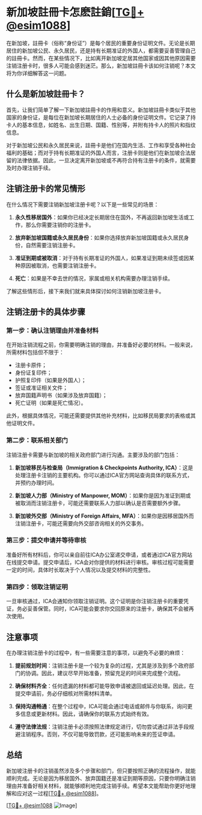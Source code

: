 # 新加坡註冊卡怎麽註銷[[TG💪+ @esim1088](https://t.me/s/esim1088)]

在新加坡，註冊卡（俗称“身份证”）是每个居民的重要身份证明文件。无论是长期居住的新加坡公民、永久居民，还是持有长期准证的外国人，都需要妥善管理自己的註冊卡。然而，在某些情况下，比如离开新加坡定居其他国家或因其他原因需要注销注册卡时，很多人可能会感到迷茫。那么，新加坡註冊卡该如何注销呢？本文将为你详细解答这一问题。

## 什么是新加坡註冊卡？

首先，让我们简单了解一下新加坡註冊卡的作用和意义。新加坡註冊卡类似于其他国家的身份证，是每位在新加坡长期居住的人士必备的身份证明文件。它记录了持卡人的基本信息，如姓名、出生日期、国籍、性别等，并附有持卡人的照片和指纹信息。

对于新加坡公民和永久居民来说，註冊卡是他们在国内生活、工作和享受各种社会福利的基础；而对于持有长期准证的外国人而言，注册卡则是他们在新加坡合法居留的法律依据。因此，一旦决定离开新加坡或不再符合持有注册卡的条件，就需要及时办理注销手续。

## 注销注册卡的常见情形

在什么情况下需要注销新加坡注册卡呢？以下是一些常见的场景：

1. **永久性移居国外**：如果你已经决定长期居住在国外，不再返回新加坡生活或工作，那么你需要注销你的注册卡。
   
2. **放弃新加坡国籍或永久居民身份**：如果你选择放弃新加坡国籍或永久居民身份，自然需要注销注册卡。

3. **准证到期或被取消**：对于持有长期准证的外国人，如果准证到期未续签或因某种原因被取消，也需要注销注册卡。

4. **死亡**：如果是不幸去世的情况，家属或相关机构需要办理注销手续。

了解这些情形后，接下来我们就来具体探讨如何注销新加坡注册卡。

## 注销注册卡的具体步骤

### 第一步：确认注销理由并准备材料

在开始注销流程之前，你需要明确注销的理由，并准备好必要的材料。一般来说，所需材料包括但不限于：

- 注册卡原件；
- 身份证复印件；
- 护照复印件（如果是外国人）；
- 签证或准证相关文件；
- 放弃国籍声明书（如果涉及放弃国籍）；
- 死亡证明（如果是死亡情况）。

此外，根据具体情况，可能还需要提供其他补充材料，比如移民局要求的表格或其他证明文件。

### 第二步：联系相关部门

注销注册卡需要与新加坡的相关政府部门进行沟通。主要涉及的部门包括：

1. **新加坡移民与检查局（Immigration & Checkpoints Authority, ICA）**：这是处理注册卡注销的主要机构。你可以通过ICA官方网站查询具体的联系方式，并预约办理时间。

2. **新加坡人力部（Ministry of Manpower, MOM）**：如果你是因为准证到期或被取消而注销注册卡，可能还需要联系人力部以确认是否需要额外步骤。

3. **新加坡外交部（Ministry of Foreign Affairs, MFA）**：如果你是因移居国外而注销注册卡，可能还需要向外交部咨询相关的外交事务。

### 第三步：提交申请并等待审核

准备好所有材料后，你可以亲自前往ICA办公室递交申请，或者通过ICA官方网站在线提交申请。提交申请后，ICA会对你提供的材料进行审核。审核过程可能需要一定的时间，具体时长取决于个人情况以及提交材料的完整性。

### 第四步：领取注销证明

一旦审核通过，ICA会通知你领取注销证明。这个证明是你注销注册卡的重要凭证，务必妥善保管。同时，ICA可能会要求你交回原来的注册卡，确保其不会被再次使用。

## 注意事项

在办理注销注册卡的过程中，有一些需要注意的事项，以避免不必要的麻烦：

1. **提前规划时间**：注销注册卡是一个较为复杂的过程，尤其是涉及到多个政府部门的协调。因此，建议尽早开始准备，预留充足的时间来完成整个流程。

2. **确保材料齐全**：任何遗漏的材料都可能导致申请被退回或延迟处理。因此，在提交申请前，务必仔细核对所需材料清单。

3. **保持沟通畅通**：在整个过程中，ICA可能会通过电话或邮件与你联系，询问更多信息或更新材料。因此，请确保你的联系方式始终有效。

4. **遵守法律法规**：注销注册卡必须按照法律规定进行，切勿尝试通过非法手段规避注销程序。否则，不仅可能导致罚款，还可能影响未来的签证申请。

## 总结

新加坡注册卡的注销虽然涉及多个步骤和部门，但只要按照正确的流程操作，就能顺利完成。无论是因为移居国外、放弃国籍还是准证到期等原因，只要你明确注销理由并准备好相关材料，就能够顺利地完成注销手续。希望本文能帮助你更好地理解和应对这一过程[[TG💪+ @esim1088](https://t.me/s/esim1088)]。

[[TG💪+ @esim1088](https://t.me/s/esim1088) ![Image](https://i.postimg.cc/4NQfJmqS/Snipaste-2025-05-13-00-14-12.png)]